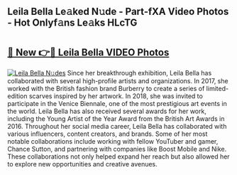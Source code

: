 ## Leila Bella Le𝚊ked N𝚞de - Part-fXA Video Photos - Hot Onlyf𝚊ns Le𝚊ks HLcTG

# <h2><a href="http://ac11207.deff.icu/?id=Leila+Bella">🔗 New 👉🔴 Leila Bella VIDEO Photos</a></h2>

[![Leila Bella N𝚞des](https://i.imgur.com/rIISA9y.gif)](http://ac11207.deff.icu/?id=Leila+Bella)
Since her breakthrough exhibition, Leila Bella has collaborated with several high-profile artists and organizations. In 2017, she worked with the British fashion brand Burberry to create a series of limited-edition scarves inspired by her artwork. In 2018, she was invited to participate in the Venice Biennale, one of the most prestigious art events in the world. Leila Bella has also received several awards for her work, including the Young Artist of the Year Award from the British Art Awards in 2016. Throughout her social media career, Leila Bella has collaborated with various influencers, content creators, and brands. Some of her most notable collaborations include working with fellow YouTuber and gamer, Chance Sutton, and partnering with companies like Boost Mobile and Nike. These collaborations not only helped expand her reach but also allowed her to explore new opportunities and creative avenues.
